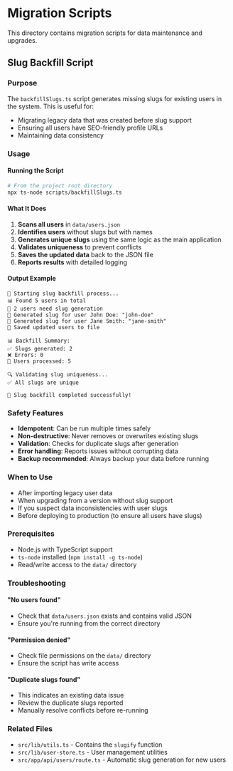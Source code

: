 # Migration Scripts

This directory contains migration scripts for data maintenance and upgrades.

## Slug Backfill Script

### Purpose
The `backfillSlugs.ts` script generates missing slugs for existing users in the system. This is useful for:
- Migrating legacy data that was created before slug support
- Ensuring all users have SEO-friendly profile URLs
- Maintaining data consistency

### Usage

#### Running the Script
```bash
# From the project root directory
npx ts-node scripts/backfillSlugs.ts
```

#### What It Does
1. **Scans all users** in `data/users.json`
2. **Identifies users** without slugs but with names
3. **Generates unique slugs** using the same logic as the main application
4. **Validates uniqueness** to prevent conflicts
5. **Saves the updated data** back to the JSON file
6. **Reports results** with detailed logging

#### Output Example
```
🔧 Starting slug backfill process...
📊 Found 5 users in total
🎯 2 users need slug generation
📝 Generated slug for user John Doe: "john-doe"
📝 Generated slug for user Jane Smith: "jane-smith"
💾 Saved updated users to file

📊 Backfill Summary:
✅ Slugs generated: 2
❌ Errors: 0
🎯 Users processed: 5

🔍 Validating slug uniqueness...
✅ All slugs are unique

🎉 Slug backfill completed successfully!
```

### Safety Features
- **Idempotent**: Can be run multiple times safely
- **Non-destructive**: Never removes or overwrites existing slugs
- **Validation**: Checks for duplicate slugs after generation
- **Error handling**: Reports issues without corrupting data
- **Backup recommended**: Always backup your data before running

### When to Use
- After importing legacy user data
- When upgrading from a version without slug support
- If you suspect data inconsistencies with user slugs
- Before deploying to production (to ensure all users have slugs)

### Prerequisites
- Node.js with TypeScript support
- `ts-node` installed (`npm install -g ts-node`)
- Read/write access to the `data/` directory

### Troubleshooting

#### "No users found"
- Check that `data/users.json` exists and contains valid JSON
- Ensure you're running from the correct directory

#### "Permission denied"
- Check file permissions on the `data/` directory
- Ensure the script has write access

#### "Duplicate slugs found"
- This indicates an existing data issue
- Review the duplicate slugs reported
- Manually resolve conflicts before re-running

### Related Files
- `src/lib/utils.ts` - Contains the `slugify` function
- `src/lib/user-store.ts` - User management utilities
- `src/app/api/users/route.ts` - Automatic slug generation for new users 